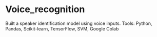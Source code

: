# Voice_recognition
Built a speaker identification model using voice inputs. 
Tools: Python, Pandas, Scikit-learn, TensorFlow, SVM, Google Colab
